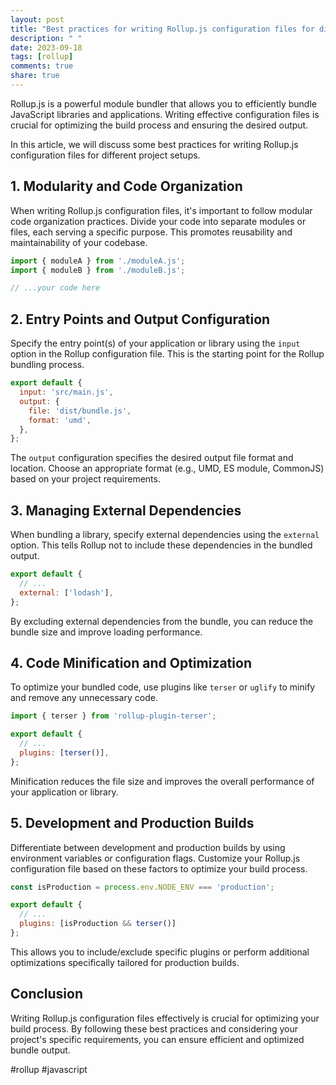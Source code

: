 ```yaml
---
layout: post
title: "Best practices for writing Rollup.js configuration files for different project setups"
description: " "
date: 2023-09-18
tags: [rollup]
comments: true
share: true
---
```


Rollup.js is a powerful module bundler that allows you to efficiently bundle JavaScript libraries and applications. Writing effective configuration files is crucial for optimizing the build process and ensuring the desired output.

In this article, we will discuss some best practices for writing Rollup.js configuration files for different project setups.

## 1. Modularity and Code Organization

When writing Rollup.js configuration files, it's important to follow modular code organization practices. Divide your code into separate modules or files, each serving a specific purpose. This promotes reusability and maintainability of your codebase.

```javascript
import { moduleA } from './moduleA.js';
import { moduleB } from './moduleB.js';

// ...your code here
```

## 2. Entry Points and Output Configuration

Specify the entry point(s) of your application or library using the `input` option in the Rollup configuration file. This is the starting point for the Rollup bundling process.

```javascript
export default {
  input: 'src/main.js',
  output: {
    file: 'dist/bundle.js',
    format: 'umd',
  },
};
```

The `output` configuration specifies the desired output file format and location. Choose an appropriate format (e.g., UMD, ES module, CommonJS) based on your project requirements.

## 3. Managing External Dependencies

When bundling a library, specify external dependencies using the `external` option. This tells Rollup not to include these dependencies in the bundled output.

```javascript
export default {
  // ...
  external: ['lodash'],
};
```

By excluding external dependencies from the bundle, you can reduce the bundle size and improve loading performance.

## 4. Code Minification and Optimization

To optimize your bundled code, use plugins like `terser` or `uglify` to minify and remove any unnecessary code.

```javascript
import { terser } from 'rollup-plugin-terser';

export default {
  // ...
  plugins: [terser()],
};
```

Minification reduces the file size and improves the overall performance of your application or library.

## 5. Development and Production Builds

Differentiate between development and production builds by using environment variables or configuration flags. Customize your Rollup.js configuration file based on these factors to optimize your build process.

```javascript
const isProduction = process.env.NODE_ENV === 'production';

export default {
  // ...
  plugins: [isProduction && terser()]
};
```

This allows you to include/exclude specific plugins or perform additional optimizations specifically tailored for production builds.

## Conclusion

Writing Rollup.js configuration files effectively is crucial for optimizing your build process. By following these best practices and considering your project's specific requirements, you can ensure efficient and optimized bundle output.

#rollup #javascript